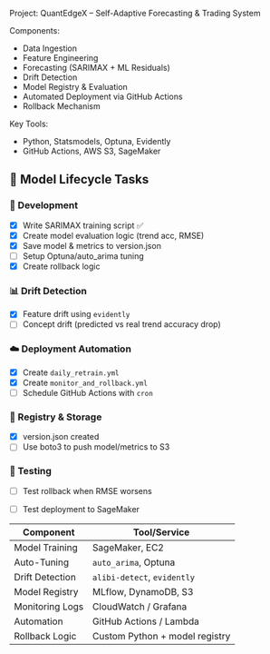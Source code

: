 Project: QuantEdgeX – Self-Adaptive Forecasting & Trading System

Components:
- Data Ingestion
- Feature Engineering
- Forecasting (SARIMAX + ML Residuals)
- Drift Detection
- Model Registry & Evaluation
- Automated Deployment via GitHub Actions
- Rollback Mechanism

Key Tools:
- Python, Statsmodels, Optuna, Evidently
- GitHub Actions, AWS S3, SageMaker

## 🔁 Model Lifecycle Tasks

### 🔧 Development
- [x] Write SARIMAX training script ✅
- [x] Create model evaluation logic (trend acc, RMSE)
- [x] Save model & metrics to version.json
- [ ] Setup Optuna/auto_arima tuning
- [x] Create rollback logic

### 📊 Drift Detection
- [x] Feature drift using `evidently`
- [ ] Concept drift (predicted vs real trend accuracy drop)

### ☁️ Deployment Automation
- [x] Create `daily_retrain.yml`
- [x] Create `monitor_and_rollback.yml`
- [ ] Schedule GitHub Actions with `cron`

### 📁 Registry & Storage
- [x] version.json created
- [ ] Use boto3 to push model/metrics to S3

### 🧪 Testing
- [ ] Test rollback when RMSE worsens
- [ ] Test deployment to SageMaker

  
| Component       | Tool/Service                   |  
| --------------- | ------------------------------ |  
| Model Training  | SageMaker, EC2                 |  
| Auto-Tuning     | `auto_arima`, Optuna           |  
| Drift Detection | `alibi-detect`, `evidently`    |  
| Model Registry  | MLflow, DynamoDB, S3           |  
| Monitoring Logs | CloudWatch / Grafana           |  
| Automation      | GitHub Actions / Lambda        |  
| Rollback Logic  | Custom Python + model registry |  
  
